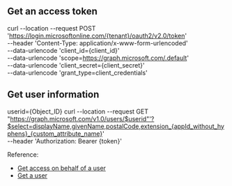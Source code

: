 ## Get an access token ##

curl --location --request POST 'https://login.microsoftonline.com/{tenant}/oauth2/v2.0/token' \
--header 'Content-Type: application/x-www-form-urlencoded' \
--data-urlencode 'client_id={client_id}' \
--data-urlencode 'scope=https://graph.microsoft.com/.default' \
--data-urlencode 'client_secret={client_secret}' \
--data-urlencode 'grant_type=client_credentials'


## Get user information ##

userid={Object_ID} 
curl --location --request GET "https://graph.microsoft.com/v1.0/users/$userid"'?$select=displayName,givenName,postalCode,extension_{appId_without_hyphens}_{custom_attribute_name}' \
--header 'Authorization: Bearer {token}' 

Reference:
* [Get access on behalf of a user](https://learn.microsoft.com/en-us/graph/auth-v2-user?tabs=http)
* [Get a user](https://learn.microsoft.com/en-us/graph/api/user-get?view=graph-rest-1.0&tabs=http)